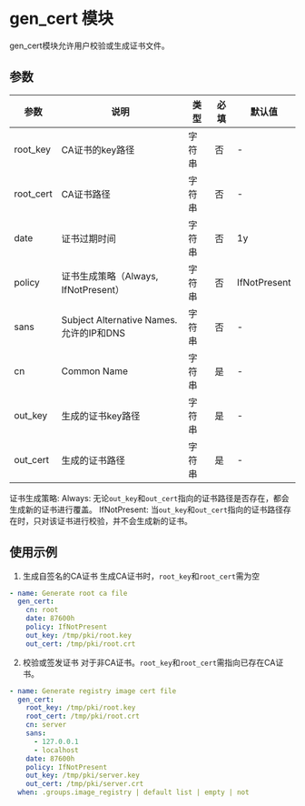 # gen_cert 模块

gen_cert模块允许用户校验或生成证书文件。

## 参数

| 参数 | 说明 | 类型 | 必填 | 默认值 |
|------|------|------|------|-------|
| root_key | CA证书的key路径 | 字符串 | 否 | - |
| root_cert | CA证书路径 | 字符串 | 否 | - |
| date | 证书过期时间 | 字符串 | 否 | 1y |
| policy | 证书生成策略（Always, IfNotPresent） | 字符串 | 否 | IfNotPresent |
| sans | Subject Alternative Names. 允许的IP和DNS | 字符串 | 否 | - |
| cn | Common Name | 字符串 | 是 | - |
| out_key | 生成的证书key路径 | 字符串 | 是 | - |
| out_cert | 生成的证书路径 | 字符串 | 是 | - |

证书生成策略:
Always: 无论`out_key`和`out_cert`指向的证书路径是否存在，都会生成新的证书进行覆盖。
IfNotPresent: 当`out_key`和`out_cert`指向的证书路径存在时，只对该证书进行校验，并不会生成新的证书。

## 使用示例

1. 生成自签名的CA证书
生成CA证书时，`root_key`和`root_cert`需为空
```yaml
- name: Generate root ca file
  gen_cert:
    cn: root
    date: 87600h
    policy: IfNotPresent
    out_key: /tmp/pki/root.key
    out_cert: /tmp/pki/root.crt
```

2. 校验或签发证书
对于非CA证书。`root_key`和`root_cert`需指向已存在CA证书。
```yaml
- name: Generate registry image cert file
  gen_cert:
    root_key: /tmp/pki/root.key
    root_cert: /tmp/pki/root.crt
    cn: server
    sans:
      - 127.0.0.1
      - localhost
    date: 87600h
    policy: IfNotPresent
    out_key: /tmp/pki/server.key
    out_cert: /tmp/pki/server.crt
  when: .groups.image_registry | default list | empty | not
```